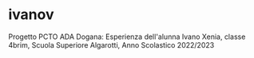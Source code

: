 # ivanov
Progetto PCTO ADA Dogana: Esperienza dell'alunna Ivano Xenia, classe 4brim, Scuola Superiore Algarotti, Anno Scolastico 2022/2023
